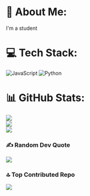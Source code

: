 # 💫 About Me:
I'm a student


# 💻 Tech Stack:
![JavaScript](https://img.shields.io/badge/javascript-%23323330.svg?style=for-the-badge&logo=javascript&logoColor=%23F7DF1E) ![Python](https://img.shields.io/badge/python-3670A0?style=for-the-badge&logo=python&logoColor=ffdd54)
# 📊 GitHub Stats:
![](https://github-readme-stats.vercel.app/api?username=doginvi&theme=dark&hide_border=false&include_all_commits=false&count_private=false)<br/>
![](https://github-readme-streak-stats.herokuapp.com/?user=doginvi&theme=dark&hide_border=false)<br/>
![](https://github-readme-stats.vercel.app/api/top-langs/?username=doginvi&theme=dark&hide_border=false&include_all_commits=false&count_private=false&layout=compact)

### ✍️ Random Dev Quote
![](https://quotes-github-readme.vercel.app/api?type=vetical&theme=merko)

### 🔝 Top Contributed Repo
![](https://github-contributor-stats.vercel.app/api?username=doginvi&limit=5&theme=dark&combine_all_yearly_contributions=true)

<!-- Proudly created with GPRM ( https://gprm.itsvg.in ) -->
